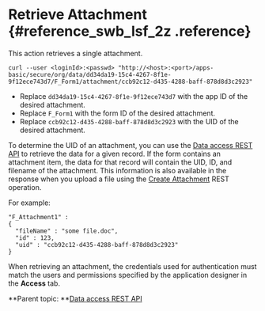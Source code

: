 # Retrieve Attachment {#reference_swb_lsf_2z .reference}

This action retrieves a single attachment.

```
curl --user <loginId>:<passwd> "http://<host>:<port>/apps-basic/secure/org/data/dd34da19-15c4-4267-8f1e-9f12ece743d7/F_Form1/attachment/ccb92c12-d435-4288-baff-878d8d3c2923"
```

-   Replace `dd34da19-15c4-4267-8f1e-9f12ece743d7` with the app ID of the desired attachment.
-   Replace `F_Form1` with the form ID of the desired attachment.
-   Replace `ccb92c12-d435-4288-baff-878d8d3c2923` with the UID of the desired attachment.

To determine the UID of an attachment, you can use the [Data access REST API](ref_data_access_rest_api.md) to retrieve the data for a given record. If the form contains an attachment item, the data for that record will contain the UID, ID, and filename of the attachment. This information is also available in the response when you upload a file using the [Create Attachment](ref_data_rest_api_create_attachment.md) REST operation.

For example:

```
"F_Attachment1" :
{
  "fileName" : "some file.doc",
  "id" : 123,
  "uid" : "ccb92c12-d435-4288-baff-878d8d3c2923"
}
```

When retrieving an attachment, the credentials used for authentication must match the users and permissions specified by the application designer in the **Access** tab.

**Parent topic: **[Data access REST API](ref_data_access_rest_api.md)

